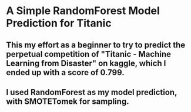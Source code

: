 # A Simple RandomForest Model Prediction for Titanic

## This my effort as a beginner to try to predict the perpetual competition of "Titanic - Machine Learning from Disaster" on kaggle, which I ended up with a score of 0.799.
## I used RandomForest as my model prediction, with SMOTETomek for sampling.


